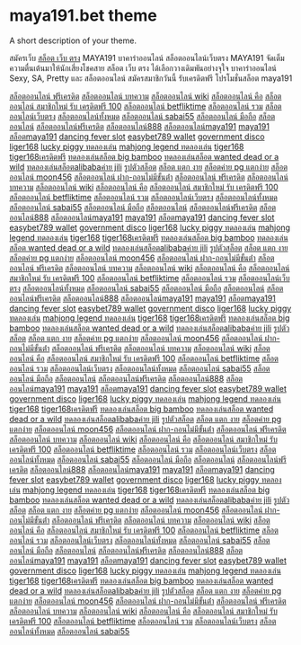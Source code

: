 # maya191.bet theme

A short description of your theme.

สมัครเว็บ [สล็อต เว็บ ตรง](https://maya191.bet/) MAYA191 บาคาร่าออนไลน์ สล็อตออนไลน์เว็บตรง MAYA191 จัดเต็มความตื่นเต้นมาให้นักเสี่ยงโชคสาย สล็อต เว็บ ตรง ได้เลือกวางเดิมพันอย่างจุใจ บาคาร่าออนไลน์ Sexy, SA, Pretty และ สล็อตออนไลน์
สมัครสมาชิกวันนี้ รับเครดิตฟรี โปรโมชั่นสล็อต maya191

<a href='https://www.google.bg/url?sa=t&url=https://maya191.bet/' >สล็อตออนไลน์ ฟรีเครดิต</a>
<a href='http://www.google.at/url?sa=t&url=https://maya191.bet/joker-%e0%b8%aa%e0%b8%a5%e0%b9%87%e0%b8%ad%e0%b8%95%e0%b8%9f%e0%b8%a3%e0%b8%b5%e0%b9%80%e0%b8%84%e0%b8%a3%e0%b8%94%e0%b8%b4%e0%b8%95-%e0%b8%aa%e0%b8%a1%e0%b8%b1%e0%b8%84%e0%b8%a3%e0%b8%9f%e0%b8%a3/' >สล็อตออนไลน์ บทความ</a>
<a href='http://maps.google.com.bd/url?sa=t&url=https://maya191.bet/%e0%b8%aa%e0%b8%a5%e0%b9%87%e0%b8%ad%e0%b8%95%e0%b8%ad%e0%b8%ad%e0%b8%99%e0%b9%84%e0%b8%a5%e0%b8%99%e0%b9%8c-2/' >สล็อตออนไลน์ wiki</a>
<a href='https://images.google.as/url?sa=t&url=https://maya191.bet/%e0%b8%97%e0%b8%b2%e0%b8%87%e0%b9%80%e0%b8%82%e0%b9%89%e0%b8%b2%e0%b8%97%e0%b8%94%e0%b8%a5%e0%b8%ad%e0%b8%87%e0%b9%80%e0%b8%a5%e0%b9%88%e0%b8%99-dg-%e0%b8%9a%e0%b8%b2%e0%b8%84%e0%b8%b2%e0%b8%a3/' >สล็อตออนไลน์ คือ</a>
<a href='http://images.google.al/url?sa=t&url=https://maya191.bet/%e0%b8%9a%e0%b8%b2%e0%b8%84%e0%b8%b2%e0%b8%a3%e0%b9%88%e0%b8%b2%e0%b8%ad%e0%b8%ad%e0%b8%99%e0%b9%84%e0%b8%a5%e0%b8%99%e0%b9%8c-%e0%b8%aa%e0%b8%a1%e0%b8%b1%e0%b8%84%e0%b8%a3%e0%b9%80%e0%b8%81%e0%b8%a1/' >สล็อตออนไลน์ สมาชิกใหม่ รับ เครดิตฟรี 100</a>
<a href='https://images.google.com.ag/url?sa=t&url=https://maya191.bet/%e0%b8%84%e0%b8%b2%e0%b8%aa%e0%b8%b4%e0%b9%82%e0%b8%99%e0%b8%ad%e0%b8%ad%e0%b8%99%e0%b9%84%e0%b8%a5%e0%b8%99%e0%b9%8c/' >สล็อตออนไลน์ betfliktime</a>
<a href='https://images.google.be/url?sa=t&url=https://maya191.bet/playx/' >สล็อตออนไลน์ รวม</a>
<a href='https://images.google.am/url?sa=t&url=https://maya191.bet/%e0%b8%82%e0%b9%88%e0%b8%b2%e0%b8%a7%e0%b8%88%e0%b8%b2%e0%b8%81maya191/' >สล็อตออนไลน์เว็บตรง</a>
<a href='https://www.google.ac/url?sa=t&url=https://maya191.bet/https://maya191.bet/%e0%b8%94%e0%b8%b9%e0%b8%9a%e0%b8%ad%e0%b8%a5%e0%b8%aa%e0%b8%94/' >สล็อตออนไลน์ทั้งหมด</a>
<a href='https://images.google.com.af/url?sa=t&url=https://maya191.bet/%e0%b8%97%e0%b8%b2%e0%b8%87%e0%b9%80%e0%b8%82%e0%b9%89%e0%b8%b2%e0%b8%97%e0%b8%94%e0%b8%a5%e0%b8%ad%e0%b8%87%e0%b9%80%e0%b8%a5%e0%b9%88%e0%b8%99-%e0%b8%9a%e0%b8%b2%e0%b8%84%e0%b8%b2%e0%b8%a3%e0%b9%88/' >สล็อตออนไลน์ sabai55</a>
<a href='http://images.google.com.au/url?sa=t&url=https://maya191.bet/%e0%b8%aa%e0%b8%a5%e0%b9%87%e0%b8%ad%e0%b8%95%e0%b8%ad%e0%b8%ad%e0%b8%99%e0%b9%84%e0%b8%a5%e0%b8%99%e0%b9%8c/' >สล็อตออนไลน์ มือถือ</a>
<a href='https://www.google.ac/url?sa=j&url=avfreex24.comhttps://maya191.bet/%e0%b9%80%e0%b8%81%e0%b8%a1%e0%b8%a2%e0%b8%b4%e0%b8%87%e0%b8%9b%e0%b8%a5%e0%b8%b2-%e0%b9%84%e0%b8%94%e0%b9%89%e0%b9%80%e0%b8%87%e0%b8%b4%e0%b8%99%e0%b8%88%e0%b8%a3%e0%b8%b4%e0%b8%87-maya191-%e0%b9%80/' >สล็อตออนไลน์</a>
<a href='http://www.google.ae/url?sa=t&url=https://maya191.bet/pg-slot-2/' >สล็อตออนไลน์ฟรีเครดิต</a>
<a href='https://images.google.co.ao/url?sa=t&url=https://maya191.bet/privacy-policy/' >สล็อตออนไลน์888</a>
<a href='http://www.google.com.br/url?sa=t&url=https://maya191.bet/%e0%b8%82%e0%b9%88%e0%b8%b2%e0%b8%a7%e0%b8%88%e0%b8%b2%e0%b8%81maya191/' >สล็อตออนไลน์maya191</a>
<a href='http://www.google.com.bn/url?sa=t&url=https://maya191.bet/%e0%b8%8a%e0%b8%b8%e0%b8%a1%e0%b8%8a%e0%b8%99%e0%b8%aa%e0%b8%a5%e0%b9%87%e0%b8%ad%e0%b8%95%e0%b8%ad%e0%b8%ad%e0%b8%99%e0%b9%84%e0%b8%a5%e0%b8%99%e0%b9%8c%e0%b9%80%e0%b8%84%e0%b8%a3%e0%b8%94%e0%b8%b4/' >maya191</a>
<a href='https://www.google.bi/url?sa=t&url=https://maya191.bet/%e0%b8%99%e0%b8%b1%e0%b8%94%e0%b9%80%e0%b8%9b%e0%b8%b4%e0%b8%94%e0%b8%a4%e0%b8%94%e0%b8%b9%e0%b8%81%e0%b8%b2%e0%b8%a5/' >สล็อตmaya191</a>
<a href='https://www.google.ba/url?sa=t&url=https://maya191.bet/%e0%b8%9a%e0%b8%b2%e0%b8%84%e0%b8%b2%e0%b8%a3%e0%b9%88%e0%b8%b2-777/' >dancing fever slot</a>
<a href='http://www.google.ad/url?sa=t&url=https://maya191.bet/%e0%b8%aa%e0%b8%a5%e0%b9%87%e0%b8%ad%e0%b8%95%e0%b8%ab%e0%b8%99%e0%b9%89%e0%b8%b2%e0%b8%ab%e0%b8%a1%e0%b8%b5/' >easybet789 wallet</a>
<a href='http://images.google.com.ai/url?sa=t&url=https://maya191.bet/%e0%b8%ab%e0%b8%b2%e0%b9%80%e0%b8%87%e0%b8%b4%e0%b8%99%e0%b8%ad%e0%b8%ad%e0%b8%99%e0%b9%84%e0%b8%a5%e0%b8%99%e0%b9%8c-2022-%e0%b9%84%e0%b8%a1%e0%b9%88%e0%b8%95%e0%b9%89%e0%b8%ad%e0%b8%87%e0%b8%a5/' >government disco</a>
<a href='https://images.google.com.ar/url?sa=t&url=https://maya191.bet/%e0%b9%80%e0%b8%81%e0%b8%a1%e0%b8%9f%e0%b8%a3%e0%b8%b5%e0%b9%84%e0%b8%a1%e0%b9%88%e0%b8%95%e0%b9%89%e0%b8%ad%e0%b8%87%e0%b9%82%e0%b8%ab%e0%b8%a5%e0%b8%94/' >liger168</a>
<a href='https://www.google.az/url?sa=t&url=https://maya191.bet/%e0%b9%80%e0%b8%81%e0%b8%a1%e0%b9%84%e0%b8%9e%e0%b9%84%e0%b8%81-maya191/' >lucky piggy ทดลองเล่น</a>
<a href='https://images.google.bf/url?sa=t&url=https://maya191.bet/%e0%b9%80%e0%b8%a5%e0%b9%88%e0%b8%99%e0%b8%aa%e0%b8%a5%e0%b9%87%e0%b8%ad%e0%b8%95-mad-cars/' >mahjong legend ทดลองเล่น</a>
<a href='http://maps.google.com.bh/url?sa=t&url=https://maya191.bet/%e0%b9%80%e0%b8%a7%e0%b9%87%e0%b8%9a%e0%b8%9e%e0%b8%99%e0%b8%b1%e0%b8%99%e0%b9%84%e0%b8%a1%e0%b9%88%e0%b9%82%e0%b8%81%e0%b8%87/' >tiger168</a>
<a href='https://www.google.bj/url?sa=t&url=https://maya191.bet/%e0%b9%80%e0%b8%a7%e0%b9%87%e0%b8%9a%e0%b8%9e%e0%b8%99%e0%b8%b1%e0%b8%99-maya191/' >tiger168เครดิตฟรี</a>
<a href='https://www.google.com.bo/url?sa=t&url=https://maya191.bet/neon-slot/' >ทดลองเล่นสล็อต big bamboo</a>
<a href='https://images.google.bs/url?sa=t&url=https://maya191.bet/' >ทดลองเล่นสล็อต wanted dead or a wild</a>
<a href='http://www.google.bt/url?sa=t&url=https://maya191.bet/joker-%e0%b8%aa%e0%b8%a5%e0%b9%87%e0%b8%ad%e0%b8%95%e0%b8%9f%e0%b8%a3%e0%b8%b5%e0%b9%80%e0%b8%84%e0%b8%a3%e0%b8%94%e0%b8%b4%e0%b8%95-%e0%b8%aa%e0%b8%a1%e0%b8%b1%e0%b8%84%e0%b8%a3%e0%b8%9f%e0%b8%a3/' >ทดลองเล่นสล็อตalibabaค่าย jili</a>
<a href='https://www.google.co.bw/url?sa=t&url=https://maya191.bet/%e0%b8%aa%e0%b8%a5%e0%b9%87%e0%b8%ad%e0%b8%95%e0%b8%ad%e0%b8%ad%e0%b8%99%e0%b9%84%e0%b8%a5%e0%b8%99%e0%b9%8c-2/' >รูปตัวสล็อต</a>
<a href='http://www.google.by/url?sa=t&url=https://maya191.bet/%e0%b8%97%e0%b8%b2%e0%b8%87%e0%b9%80%e0%b8%82%e0%b9%89%e0%b8%b2%e0%b8%97%e0%b8%94%e0%b8%a5%e0%b8%ad%e0%b8%87%e0%b9%80%e0%b8%a5%e0%b9%88%e0%b8%99-dg-%e0%b8%9a%e0%b8%b2%e0%b8%84%e0%b8%b2%e0%b8%a3/' >สล็อต แตก งาย</a>
<a href='https://www.google.com.bz/url?sa=t&url=https://maya191.bet/%e0%b8%9a%e0%b8%b2%e0%b8%84%e0%b8%b2%e0%b8%a3%e0%b9%88%e0%b8%b2%e0%b8%ad%e0%b8%ad%e0%b8%99%e0%b9%84%e0%b8%a5%e0%b8%99%e0%b9%8c-%e0%b8%aa%e0%b8%a1%e0%b8%b1%e0%b8%84%e0%b8%a3%e0%b9%80%e0%b8%81%e0%b8%a1/' >สล็อตค่าย pg แตกง่าย</a>
<a href='https://www.google.ca/url?sa=t&url=https://maya191.bet/%e0%b8%84%e0%b8%b2%e0%b8%aa%e0%b8%b4%e0%b9%82%e0%b8%99%e0%b8%ad%e0%b8%ad%e0%b8%99%e0%b9%84%e0%b8%a5%e0%b8%99%e0%b9%8c/' >สล็อตออนไลน์ moon456</a>
<a href='https://www.google.cat/url?sa=t&url=https://maya191.bet/playx/' >สล็อตออนไลน์ ฝาก-ถอนไม่มีขั้นต่ํา</a>
<a href='http://www.google.cd/url?sa=t&url=https://maya191.bet/%e0%b8%82%e0%b9%88%e0%b8%b2%e0%b8%a7%e0%b8%88%e0%b8%b2%e0%b8%81maya191/' >สล็อตออนไลน์ ฟรีเครดิต</a>
<a href='https://images.google.cf/url?sa=t&url=https://maya191.bet/%e0%b8%94%e0%b8%b9%e0%b8%9a%e0%b8%ad%e0%b8%a5%e0%b8%aa%e0%b8%94/' >สล็อตออนไลน์ บทความ</a>
<a href='https://images.google.cg/url?sa=t&url=https://maya191.bet/%e0%b8%97%e0%b8%b2%e0%b8%87%e0%b9%80%e0%b8%82%e0%b9%89%e0%b8%b2%e0%b8%97%e0%b8%94%e0%b8%a5%e0%b8%ad%e0%b8%87%e0%b9%80%e0%b8%a5%e0%b9%88%e0%b8%99-%e0%b8%9a%e0%b8%b2%e0%b8%84%e0%b8%b2%e0%b8%a3%e0%b9%88/' >สล็อตออนไลน์ wiki</a>
<a href='http://www.google.ch/url?sa=t&url=https://maya191.bet/%e0%b8%aa%e0%b8%a5%e0%b9%87%e0%b8%ad%e0%b8%95%e0%b8%ad%e0%b8%ad%e0%b8%99%e0%b9%84%e0%b8%a5%e0%b8%99%e0%b9%8c/' >สล็อตออนไลน์ คือ</a>
<a href='http://www.google.ci/url?sa=t&url=https://maya191.bet/%e0%b9%80%e0%b8%81%e0%b8%a1%e0%b8%a2%e0%b8%b4%e0%b8%87%e0%b8%9b%e0%b8%a5%e0%b8%b2-%e0%b9%84%e0%b8%94%e0%b9%89%e0%b9%80%e0%b8%87%e0%b8%b4%e0%b8%99%e0%b8%88%e0%b8%a3%e0%b8%b4%e0%b8%87-maya191-%e0%b9%80/' >สล็อตออนไลน์ สมาชิกใหม่ รับ เครดิตฟรี 100</a>
<a href='https://www.google.co.ck/url?sa=t&url=https://maya191.bet/pg-slot-2/' >สล็อตออนไลน์ betfliktime</a>
<a href='http://www.google.cl/url?sa=t&url=https://maya191.bet/privacy-policy/' >สล็อตออนไลน์ รวม</a>
<a href='https://www.google.cm/url?sa=t&url=https://maya191.bet/%e0%b8%82%e0%b9%88%e0%b8%b2%e0%b8%a7%e0%b8%88%e0%b8%b2%e0%b8%81maya191/' >สล็อตออนไลน์เว็บตรง</a>
<a href='https://www.google.com.co/url?sa=t&url=https://maya191.bet/%e0%b8%8a%e0%b8%b8%e0%b8%a1%e0%b8%8a%e0%b8%99%e0%b8%aa%e0%b8%a5%e0%b9%87%e0%b8%ad%e0%b8%95%e0%b8%ad%e0%b8%ad%e0%b8%99%e0%b9%84%e0%b8%a5%e0%b8%99%e0%b9%8c%e0%b9%80%e0%b8%84%e0%b8%a3%e0%b8%94%e0%b8%b4/' >สล็อตออนไลน์ทั้งหมด</a>
<a href='http://clients1.google.com/url?sa=t&url=https://maya191.bet/%e0%b8%99%e0%b8%b1%e0%b8%94%e0%b9%80%e0%b8%9b%e0%b8%b4%e0%b8%94%e0%b8%a4%e0%b8%94%e0%b8%b9%e0%b8%81%e0%b8%b2%e0%b8%a5/' >สล็อตออนไลน์ sabai55</a>
<a href='https://cse.google.com/url?sa=t&url=https://maya191.bet/%e0%b8%9a%e0%b8%b2%e0%b8%84%e0%b8%b2%e0%b8%a3%e0%b9%88%e0%b8%b2-777/' >สล็อตออนไลน์ มือถือ</a>
<a href='http://ditu.google.com/url?sa=t&url=https://maya191.bet/%e0%b8%aa%e0%b8%a5%e0%b9%87%e0%b8%ad%e0%b8%95%e0%b8%ab%e0%b8%99%e0%b9%89%e0%b8%b2%e0%b8%ab%e0%b8%a1%e0%b8%b5/' >สล็อตออนไลน์</a>
<a href='http://images.google.com/url?sa=t&url=https://maya191.bet/%e0%b8%ab%e0%b8%b2%e0%b9%80%e0%b8%87%e0%b8%b4%e0%b8%99%e0%b8%ad%e0%b8%ad%e0%b8%99%e0%b9%84%e0%b8%a5%e0%b8%99%e0%b9%8c-2022-%e0%b9%84%e0%b8%a1%e0%b9%88%e0%b8%95%e0%b9%89%e0%b8%ad%e0%b8%87%e0%b8%a5/' >สล็อตออนไลน์ฟรีเครดิต</a>
<a href='https://ipv4.google.com/url?sa=t&url=https://maya191.bet/%e0%b9%80%e0%b8%81%e0%b8%a1%e0%b8%9f%e0%b8%a3%e0%b8%b5%e0%b9%84%e0%b8%a1%e0%b9%88%e0%b8%95%e0%b9%89%e0%b8%ad%e0%b8%87%e0%b9%82%e0%b8%ab%e0%b8%a5%e0%b8%94/' >สล็อตออนไลน์888</a>
<a href='http://maps.google.com/url?sa=t&url=https://maya191.bet/%e0%b9%80%e0%b8%81%e0%b8%a1%e0%b9%84%e0%b8%9e%e0%b9%84%e0%b8%81-maya191/' >สล็อตออนไลน์maya191</a>
<a href='https://www.google.co.cr/url?sa=t&url=https://maya191.bet/%e0%b9%80%e0%b8%a5%e0%b9%88%e0%b8%99%e0%b8%aa%e0%b8%a5%e0%b9%87%e0%b8%ad%e0%b8%95-mad-cars/' >maya191</a>
<a href='https://www.google.com.cu/url?sa=t&url=https://maya191.bet/%e0%b9%80%e0%b8%a7%e0%b9%87%e0%b8%9a%e0%b8%9e%e0%b8%99%e0%b8%b1%e0%b8%99%e0%b9%84%e0%b8%a1%e0%b9%88%e0%b9%82%e0%b8%81%e0%b8%87/' >สล็อตmaya191</a>
<a href='https://www.google.cv/url?sa=t&url=https://maya191.bet/%e0%b9%80%e0%b8%a7%e0%b9%87%e0%b8%9a%e0%b8%9e%e0%b8%99%e0%b8%b1%e0%b8%99-maya191/' >dancing fever slot</a>
<a href='http://www.google.com.cy/url?sa=t&url=https://maya191.bet/neon-slot/' >easybet789 wallet</a>
<a href='https://www.google.cz/url?sa=t&url=https://maya191.bet/' >government disco</a>
<a href='https://www.google.de/url?sa=t&url=https://maya191.bet/joker-%e0%b8%aa%e0%b8%a5%e0%b9%87%e0%b8%ad%e0%b8%95%e0%b8%9f%e0%b8%a3%e0%b8%b5%e0%b9%80%e0%b8%84%e0%b8%a3%e0%b8%94%e0%b8%b4%e0%b8%95-%e0%b8%aa%e0%b8%a1%e0%b8%b1%e0%b8%84%e0%b8%a3%e0%b8%9f%e0%b8%a3/' >liger168</a>
<a href='https://www.google.dj/url?sa=t&url=https://maya191.bet/%e0%b8%aa%e0%b8%a5%e0%b9%87%e0%b8%ad%e0%b8%95%e0%b8%ad%e0%b8%ad%e0%b8%99%e0%b9%84%e0%b8%a5%e0%b8%99%e0%b9%8c-2/' >lucky piggy ทดลองเล่น</a>
<a href='https://www.google.dk/url?sa=t&url=https://maya191.bet/%e0%b8%97%e0%b8%b2%e0%b8%87%e0%b9%80%e0%b8%82%e0%b9%89%e0%b8%b2%e0%b8%97%e0%b8%94%e0%b8%a5%e0%b8%ad%e0%b8%87%e0%b9%80%e0%b8%a5%e0%b9%88%e0%b8%99-dg-%e0%b8%9a%e0%b8%b2%e0%b8%84%e0%b8%b2%e0%b8%a3/' >mahjong legend ทดลองเล่น</a>
<a href='https://www.google.dm/url?sa=t&url=https://maya191.bet/%e0%b8%9a%e0%b8%b2%e0%b8%84%e0%b8%b2%e0%b8%a3%e0%b9%88%e0%b8%b2%e0%b8%ad%e0%b8%ad%e0%b8%99%e0%b9%84%e0%b8%a5%e0%b8%99%e0%b9%8c-%e0%b8%aa%e0%b8%a1%e0%b8%b1%e0%b8%84%e0%b8%a3%e0%b9%80%e0%b8%81%e0%b8%a1/' >tiger168</a>
<a href='https://images.google.com.do/url?sa=t&url=https://maya191.bet/%e0%b8%84%e0%b8%b2%e0%b8%aa%e0%b8%b4%e0%b9%82%e0%b8%99%e0%b8%ad%e0%b8%ad%e0%b8%99%e0%b9%84%e0%b8%a5%e0%b8%99%e0%b9%8c/' >tiger168เครดิตฟรี</a>
<a href='https://www.google.dz/url?sa=t&url=https://maya191.bet/playx/' >ทดลองเล่นสล็อต big bamboo</a>
<a href='https://www.google.com.ec/url?sa=t&url=https://maya191.bet/%e0%b8%82%e0%b9%88%e0%b8%b2%e0%b8%a7%e0%b8%88%e0%b8%b2%e0%b8%81maya191/' >ทดลองเล่นสล็อต wanted dead or a wild</a>
<a href='https://www.google.ee/url?sa=t&url=https://maya191.bet/%e0%b8%94%e0%b8%b9%e0%b8%9a%e0%b8%ad%e0%b8%a5%e0%b8%aa%e0%b8%94/' >ทดลองเล่นสล็อตalibabaค่าย jili</a>
<a href='https://www.google.com.eg/url?sa=t&url=https://maya191.bet/%e0%b8%97%e0%b8%b2%e0%b8%87%e0%b9%80%e0%b8%82%e0%b9%89%e0%b8%b2%e0%b8%97%e0%b8%94%e0%b8%a5%e0%b8%ad%e0%b8%87%e0%b9%80%e0%b8%a5%e0%b9%88%e0%b8%99-%e0%b8%9a%e0%b8%b2%e0%b8%84%e0%b8%b2%e0%b8%a3%e0%b9%88/' >รูปตัวสล็อต</a>
<a href='http://www.google.es/url?sa=t&url=https://maya191.bet/%e0%b8%aa%e0%b8%a5%e0%b9%87%e0%b8%ad%e0%b8%95%e0%b8%ad%e0%b8%ad%e0%b8%99%e0%b9%84%e0%b8%a5%e0%b8%99%e0%b9%8c/' >สล็อต แตก งาย</a>
<a href='http://images.google.com.et/url?sa=t&url=https://maya191.bet/%e0%b9%80%e0%b8%81%e0%b8%a1%e0%b8%a2%e0%b8%b4%e0%b8%87%e0%b8%9b%e0%b8%a5%e0%b8%b2-%e0%b9%84%e0%b8%94%e0%b9%89%e0%b9%80%e0%b8%87%e0%b8%b4%e0%b8%99%e0%b8%88%e0%b8%a3%e0%b8%b4%e0%b8%87-maya191-%e0%b9%80/' >สล็อตค่าย pg แตกง่าย</a>
<a href='https://www.google.fi/url?sa=t&url=https://maya191.bet/pg-slot-2/' >สล็อตออนไลน์ moon456</a>
<a href='http://maps.google.com.fj/url?sa=t&url=https://maya191.bet/privacy-policy/' >สล็อตออนไลน์ ฝาก-ถอนไม่มีขั้นต่ํา</a>
<a href='https://www.google.fm/url?sa=t&url=https://maya191.bet/%e0%b8%82%e0%b9%88%e0%b8%b2%e0%b8%a7%e0%b8%88%e0%b8%b2%e0%b8%81maya191/' >สล็อตออนไลน์ ฟรีเครดิต</a>
<a href='http://www.google.fr/url?sa=t&url=https://maya191.bet/%e0%b8%8a%e0%b8%b8%e0%b8%a1%e0%b8%8a%e0%b8%99%e0%b8%aa%e0%b8%a5%e0%b9%87%e0%b8%ad%e0%b8%95%e0%b8%ad%e0%b8%ad%e0%b8%99%e0%b9%84%e0%b8%a5%e0%b8%99%e0%b9%8c%e0%b9%80%e0%b8%84%e0%b8%a3%e0%b8%94%e0%b8%b4/' >สล็อตออนไลน์ บทความ</a>
<a href='https://www.google.ga/url?sa=t&url=https://maya191.bet/%e0%b8%99%e0%b8%b1%e0%b8%94%e0%b9%80%e0%b8%9b%e0%b8%b4%e0%b8%94%e0%b8%a4%e0%b8%94%e0%b8%b9%e0%b8%81%e0%b8%b2%e0%b8%a5/' >สล็อตออนไลน์ wiki</a>
<a href='https://www.google.ge/url?sa=t&url=https://maya191.bet/%e0%b8%9a%e0%b8%b2%e0%b8%84%e0%b8%b2%e0%b8%a3%e0%b9%88%e0%b8%b2-777/' >สล็อตออนไลน์ คือ</a>
<a href='https://www.google.gg/url?sa=t&url=https://maya191.bet/%e0%b8%aa%e0%b8%a5%e0%b9%87%e0%b8%ad%e0%b8%95%e0%b8%ab%e0%b8%99%e0%b9%89%e0%b8%b2%e0%b8%ab%e0%b8%a1%e0%b8%b5/' >สล็อตออนไลน์ สมาชิกใหม่ รับ เครดิตฟรี 100</a>
<a href='https://www.google.com.gh/url?sa=t&url=https://maya191.bet/%e0%b8%ab%e0%b8%b2%e0%b9%80%e0%b8%87%e0%b8%b4%e0%b8%99%e0%b8%ad%e0%b8%ad%e0%b8%99%e0%b9%84%e0%b8%a5%e0%b8%99%e0%b9%8c-2022-%e0%b9%84%e0%b8%a1%e0%b9%88%e0%b8%95%e0%b9%89%e0%b8%ad%e0%b8%87%e0%b8%a5/' >สล็อตออนไลน์ betfliktime</a>
<a href='https://www.google.com.gi/url?sa=t&url=https://maya191.bet/%e0%b9%80%e0%b8%81%e0%b8%a1%e0%b8%9f%e0%b8%a3%e0%b8%b5%e0%b9%84%e0%b8%a1%e0%b9%88%e0%b8%95%e0%b9%89%e0%b8%ad%e0%b8%87%e0%b9%82%e0%b8%ab%e0%b8%a5%e0%b8%94/' >สล็อตออนไลน์ รวม</a>
<a href='https://www.google.gl/url?sa=t&url=https://maya191.bet/%e0%b9%80%e0%b8%81%e0%b8%a1%e0%b9%84%e0%b8%9e%e0%b9%84%e0%b8%81-maya191/' >สล็อตออนไลน์เว็บตรง</a>
<a href='https://www.google.gm/url?sa=t&url=https://maya191.bet/%e0%b9%80%e0%b8%a5%e0%b9%88%e0%b8%99%e0%b8%aa%e0%b8%a5%e0%b9%87%e0%b8%ad%e0%b8%95-mad-cars/' >สล็อตออนไลน์ทั้งหมด</a>
<a href='https://www.google.gp/url?sa=t&url=https://maya191.bet/%e0%b9%80%e0%b8%a7%e0%b9%87%e0%b8%9a%e0%b8%9e%e0%b8%99%e0%b8%b1%e0%b8%99%e0%b9%84%e0%b8%a1%e0%b9%88%e0%b9%82%e0%b8%81%e0%b8%87/' >สล็อตออนไลน์ sabai55</a>
<a href='http://images.google.gr/url?sa=t&url=https://maya191.bet/%e0%b9%80%e0%b8%a7%e0%b9%87%e0%b8%9a%e0%b8%9e%e0%b8%99%e0%b8%b1%e0%b8%99-maya191/' >สล็อตออนไลน์ มือถือ</a>
<a href='https://images.google.com.gt/url?sa=t&url=https://maya191.bet/neon-slot/' >สล็อตออนไลน์</a>
<a href='https://www.google.gy/url?sa=t&url=https://maya191.bet/' >สล็อตออนไลน์ฟรีเครดิต</a>
<a href='https://maps.google.com.hk/url?sa=t&url=https://maya191.bet/joker-%e0%b8%aa%e0%b8%a5%e0%b9%87%e0%b8%ad%e0%b8%95%e0%b8%9f%e0%b8%a3%e0%b8%b5%e0%b9%80%e0%b8%84%e0%b8%a3%e0%b8%94%e0%b8%b4%e0%b8%95-%e0%b8%aa%e0%b8%a1%e0%b8%b1%e0%b8%84%e0%b8%a3%e0%b8%9f%e0%b8%a3/' >สล็อตออนไลน์888</a>
<a href='https://www.google.hn/url?sa=t&url=https://maya191.bet/%e0%b8%aa%e0%b8%a5%e0%b9%87%e0%b8%ad%e0%b8%95%e0%b8%ad%e0%b8%ad%e0%b8%99%e0%b9%84%e0%b8%a5%e0%b8%99%e0%b9%8c-2/' >สล็อตออนไลน์maya191</a>
<a href='http://www.google.hr/url?sa=t&url=https://maya191.bet/%e0%b8%97%e0%b8%b2%e0%b8%87%e0%b9%80%e0%b8%82%e0%b9%89%e0%b8%b2%e0%b8%97%e0%b8%94%e0%b8%a5%e0%b8%ad%e0%b8%87%e0%b9%80%e0%b8%a5%e0%b9%88%e0%b8%99-dg-%e0%b8%9a%e0%b8%b2%e0%b8%84%e0%b8%b2%e0%b8%a3/' >maya191</a>
<a href='https://maps.google.ht/url?sa=t&url=https://maya191.bet/%e0%b8%9a%e0%b8%b2%e0%b8%84%e0%b8%b2%e0%b8%a3%e0%b9%88%e0%b8%b2%e0%b8%ad%e0%b8%ad%e0%b8%99%e0%b9%84%e0%b8%a5%e0%b8%99%e0%b9%8c-%e0%b8%aa%e0%b8%a1%e0%b8%b1%e0%b8%84%e0%b8%a3%e0%b9%80%e0%b8%81%e0%b8%a1/' >สล็อตmaya191</a>
<a href='https://maps.google.hu/url?sa=t&url=https://maya191.bet/%e0%b8%84%e0%b8%b2%e0%b8%aa%e0%b8%b4%e0%b9%82%e0%b8%99%e0%b8%ad%e0%b8%ad%e0%b8%99%e0%b9%84%e0%b8%a5%e0%b8%99%e0%b9%8c/' >dancing fever slot</a>
<a href='https://www.google.co.id/url?sa=t&url=https://maya191.bet/playx/' >easybet789 wallet</a>
<a href='https://images.google.ie/url?sa=t&url=https://maya191.bet/%e0%b8%82%e0%b9%88%e0%b8%b2%e0%b8%a7%e0%b8%88%e0%b8%b2%e0%b8%81maya191/' >government disco</a>
<a href='https://www.google.co.il/url?sa=t&url=https://maya191.bet/%e0%b8%94%e0%b8%b9%e0%b8%9a%e0%b8%ad%e0%b8%a5%e0%b8%aa%e0%b8%94/' >liger168</a>
<a href='https://maps.google.im/url?sa=t&url=https://maya191.bet/%e0%b8%97%e0%b8%b2%e0%b8%87%e0%b9%80%e0%b8%82%e0%b9%89%e0%b8%b2%e0%b8%97%e0%b8%94%e0%b8%a5%e0%b8%ad%e0%b8%87%e0%b9%80%e0%b8%a5%e0%b9%88%e0%b8%99-%e0%b8%9a%e0%b8%b2%e0%b8%84%e0%b8%b2%e0%b8%a3%e0%b9%88/' >lucky piggy ทดลองเล่น</a>
<a href='http://www.google.iq/url?sa=t&url=https://maya191.bet/%e0%b8%aa%e0%b8%a5%e0%b9%87%e0%b8%ad%e0%b8%95%e0%b8%ad%e0%b8%ad%e0%b8%99%e0%b9%84%e0%b8%a5%e0%b8%99%e0%b9%8c/' >mahjong legend ทดลองเล่น</a>
<a href='http://maps.google.is/url?sa=t&url=https://maya191.bet/%e0%b9%80%e0%b8%81%e0%b8%a1%e0%b8%a2%e0%b8%b4%e0%b8%87%e0%b8%9b%e0%b8%a5%e0%b8%b2-%e0%b9%84%e0%b8%94%e0%b9%89%e0%b9%80%e0%b8%87%e0%b8%b4%e0%b8%99%e0%b8%88%e0%b8%a3%e0%b8%b4%e0%b8%87-maya191-%e0%b9%80/' >tiger168</a>
<a href='https://www.google.it/url?sa=t&url=https://maya191.bet/pg-slot-2/' >tiger168เครดิตฟรี</a>
<a href='https://maps.google.je/url?sa=t&url=https://maya191.bet/privacy-policy/' >ทดลองเล่นสล็อต big bamboo</a>
<a href='http://www.google.com.jm/url?sa=t&url=https://maya191.bet/%e0%b8%82%e0%b9%88%e0%b8%b2%e0%b8%a7%e0%b8%88%e0%b8%b2%e0%b8%81maya191/' >ทดลองเล่นสล็อต wanted dead or a wild</a>
<a href='https://images.google.jo/url?sa=t&url=https://maya191.bet/%e0%b8%8a%e0%b8%b8%e0%b8%a1%e0%b8%8a%e0%b8%99%e0%b8%aa%e0%b8%a5%e0%b9%87%e0%b8%ad%e0%b8%95%e0%b8%ad%e0%b8%ad%e0%b8%99%e0%b9%84%e0%b8%a5%e0%b8%99%e0%b9%8c%e0%b9%80%e0%b8%84%e0%b8%a3%e0%b8%94%e0%b8%b4/' >ทดลองเล่นสล็อตalibabaค่าย jili</a>
<a href='https://www.google.co.ke/url?sa=t&url=https://maya191.bet/%e0%b8%99%e0%b8%b1%e0%b8%94%e0%b9%80%e0%b8%9b%e0%b8%b4%e0%b8%94%e0%b8%a4%e0%b8%94%e0%b8%b9%e0%b8%81%e0%b8%b2%e0%b8%a5/' >รูปตัวสล็อต</a>
<a href='http://maps.google.kg/url?sa=t&url=https://maya191.bet/%e0%b8%9a%e0%b8%b2%e0%b8%84%e0%b8%b2%e0%b8%a3%e0%b9%88%e0%b8%b2-777/' >สล็อต แตก งาย</a>
<a href='https://www.google.com.kh/url?sa=t&url=https://maya191.bet/%e0%b8%aa%e0%b8%a5%e0%b9%87%e0%b8%ad%e0%b8%95%e0%b8%ab%e0%b8%99%e0%b9%89%e0%b8%b2%e0%b8%ab%e0%b8%a1%e0%b8%b5/' >สล็อตค่าย pg แตกง่าย</a>
<a href='https://www.google.ki/url?sa=t&url=https://maya191.bet/%e0%b8%ab%e0%b8%b2%e0%b9%80%e0%b8%87%e0%b8%b4%e0%b8%99%e0%b8%ad%e0%b8%ad%e0%b8%99%e0%b9%84%e0%b8%a5%e0%b8%99%e0%b9%8c-2022-%e0%b9%84%e0%b8%a1%e0%b9%88%e0%b8%95%e0%b9%89%e0%b8%ad%e0%b8%87%e0%b8%a5/' >สล็อตออนไลน์ moon456</a>
<a href='http://www.google.co.kr/url?sa=t&url=https://maya191.bet/%e0%b9%80%e0%b8%81%e0%b8%a1%e0%b8%9f%e0%b8%a3%e0%b8%b5%e0%b9%84%e0%b8%a1%e0%b9%88%e0%b8%95%e0%b9%89%e0%b8%ad%e0%b8%87%e0%b9%82%e0%b8%ab%e0%b8%a5%e0%b8%94/' >สล็อตออนไลน์ ฝาก-ถอนไม่มีขั้นต่ํา</a>
<a href='https://images.google.com.kw/url?sa=t&url=https://maya191.bet/%e0%b9%80%e0%b8%81%e0%b8%a1%e0%b9%84%e0%b8%9e%e0%b9%84%e0%b8%81-maya191/' >สล็อตออนไลน์ ฟรีเครดิต</a>
<a href='https://www.google.kz/url?sa=t&url=https://maya191.bet/%e0%b9%80%e0%b8%a5%e0%b9%88%e0%b8%99%e0%b8%aa%e0%b8%a5%e0%b9%87%e0%b8%ad%e0%b8%95-mad-cars/' >สล็อตออนไลน์ บทความ</a>
<a href='https://www.google.la/url?sa=t&url=https://maya191.bet/%e0%b9%80%e0%b8%a7%e0%b9%87%e0%b8%9a%e0%b8%9e%e0%b8%99%e0%b8%b1%e0%b8%99%e0%b9%84%e0%b8%a1%e0%b9%88%e0%b9%82%e0%b8%81%e0%b8%87/' >สล็อตออนไลน์ wiki</a>
<a href='http://maps.google.com.lb/url?sa=t&url=https://maya191.bet/%e0%b9%80%e0%b8%a7%e0%b9%87%e0%b8%9a%e0%b8%9e%e0%b8%99%e0%b8%b1%e0%b8%99-maya191/' >สล็อตออนไลน์ คือ</a>
<a href='https://www.google.li/url?sa=t&url=https://maya191.bet/neon-slot/' >สล็อตออนไลน์ สมาชิกใหม่ รับ เครดิตฟรี 100</a>
<a href='https://www.google.lk/url?sa=t&url=https://maya191.bet/' >สล็อตออนไลน์ betfliktime</a>
<a href='https://maps.google.co.ls/url?sa=t&url=https://maya191.bet/joker-%e0%b8%aa%e0%b8%a5%e0%b9%87%e0%b8%ad%e0%b8%95%e0%b8%9f%e0%b8%a3%e0%b8%b5%e0%b9%80%e0%b8%84%e0%b8%a3%e0%b8%94%e0%b8%b4%e0%b8%95-%e0%b8%aa%e0%b8%a1%e0%b8%b1%e0%b8%84%e0%b8%a3%e0%b8%9f%e0%b8%a3/' >สล็อตออนไลน์ รวม</a>
<a href='https://www.google.lt/url?sa=t&url=https://maya191.bet/%e0%b8%aa%e0%b8%a5%e0%b9%87%e0%b8%ad%e0%b8%95%e0%b8%ad%e0%b8%ad%e0%b8%99%e0%b9%84%e0%b8%a5%e0%b8%99%e0%b9%8c-2/' >สล็อตออนไลน์เว็บตรง</a>
<a href='https://www.google.lu/url?sa=t&url=https://maya191.bet/%e0%b8%97%e0%b8%b2%e0%b8%87%e0%b9%80%e0%b8%82%e0%b9%89%e0%b8%b2%e0%b8%97%e0%b8%94%e0%b8%a5%e0%b8%ad%e0%b8%87%e0%b9%80%e0%b8%a5%e0%b9%88%e0%b8%99-dg-%e0%b8%9a%e0%b8%b2%e0%b8%84%e0%b8%b2%e0%b8%a3/' >สล็อตออนไลน์ทั้งหมด</a>
<a href='https://www.google.lv/url?sa=t&url=https://maya191.bet/%e0%b8%9a%e0%b8%b2%e0%b8%84%e0%b8%b2%e0%b8%a3%e0%b9%88%e0%b8%b2%e0%b8%ad%e0%b8%ad%e0%b8%99%e0%b9%84%e0%b8%a5%e0%b8%99%e0%b9%8c-%e0%b8%aa%e0%b8%a1%e0%b8%b1%e0%b8%84%e0%b8%a3%e0%b9%80%e0%b8%81%e0%b8%a1/' >สล็อตออนไลน์ sabai55</a>
<a href='http://www.google.com.ly/url?sa=t&url=https://maya191.bet/%e0%b8%84%e0%b8%b2%e0%b8%aa%e0%b8%b4%e0%b9%82%e0%b8%99%e0%b8%ad%e0%b8%ad%e0%b8%99%e0%b9%84%e0%b8%a5%e0%b8%99%e0%b9%8c/' >สล็อตออนไลน์ มือถือ</a>
<a href='https://www.google.co.ma/url?sa=t&url=https://maya191.bet/playx/' >สล็อตออนไลน์</a>
<a href='http://www.google.md/url?sa=t&url=https://maya191.bet/%e0%b8%82%e0%b9%88%e0%b8%b2%e0%b8%a7%e0%b8%88%e0%b8%b2%e0%b8%81maya191/' >สล็อตออนไลน์ฟรีเครดิต</a>
<a href='https://www.google.me/url?sa=t&url=https://maya191.bet/%e0%b8%94%e0%b8%b9%e0%b8%9a%e0%b8%ad%e0%b8%a5%e0%b8%aa%e0%b8%94/' >สล็อตออนไลน์888</a>
<a href='https://www.google.mg/url?sa=t&url=https://maya191.bet/%e0%b8%97%e0%b8%b2%e0%b8%87%e0%b9%80%e0%b8%82%e0%b9%89%e0%b8%b2%e0%b8%97%e0%b8%94%e0%b8%a5%e0%b8%ad%e0%b8%87%e0%b9%80%e0%b8%a5%e0%b9%88%e0%b8%99-%e0%b8%9a%e0%b8%b2%e0%b8%84%e0%b8%b2%e0%b8%a3%e0%b9%88/' >สล็อตออนไลน์maya191</a>
<a href='http://www.google.mk/url?sa=t&url=https://maya191.bet/%e0%b8%aa%e0%b8%a5%e0%b9%87%e0%b8%ad%e0%b8%95%e0%b8%ad%e0%b8%ad%e0%b8%99%e0%b9%84%e0%b8%a5%e0%b8%99%e0%b9%8c/' >maya191</a>
<a href='https://www.google.ml/url?sa=t&url=https://maya191.bet/%e0%b9%80%e0%b8%81%e0%b8%a1%e0%b8%a2%e0%b8%b4%e0%b8%87%e0%b8%9b%e0%b8%a5%e0%b8%b2-%e0%b9%84%e0%b8%94%e0%b9%89%e0%b9%80%e0%b8%87%e0%b8%b4%e0%b8%99%e0%b8%88%e0%b8%a3%e0%b8%b4%e0%b8%87-maya191-%e0%b9%80/' >สล็อตmaya191</a>
<a href='http://images.google.com.mm/url?sa=t&url=https://maya191.bet/pg-slot-2/' >dancing fever slot</a>
<a href='https://www.google.mn/url?sa=t&url=https://maya191.bet/privacy-policy/' >easybet789 wallet</a>
<a href='https://www.google.ms/url?sa=t&url=https://maya191.bet/%e0%b8%82%e0%b9%88%e0%b8%b2%e0%b8%a7%e0%b8%88%e0%b8%b2%e0%b8%81maya191/' >government disco</a>
<a href='https://www.google.com.mt/url?sa=t&url=https://maya191.bet/%e0%b8%8a%e0%b8%b8%e0%b8%a1%e0%b8%8a%e0%b8%99%e0%b8%aa%e0%b8%a5%e0%b9%87%e0%b8%ad%e0%b8%95%e0%b8%ad%e0%b8%ad%e0%b8%99%e0%b9%84%e0%b8%a5%e0%b8%99%e0%b9%8c%e0%b9%80%e0%b8%84%e0%b8%a3%e0%b8%94%e0%b8%b4/' >liger168</a>
<a href='http://www.google.mu/url?sa=t&url=https://maya191.bet/%e0%b8%99%e0%b8%b1%e0%b8%94%e0%b9%80%e0%b8%9b%e0%b8%b4%e0%b8%94%e0%b8%a4%e0%b8%94%e0%b8%b9%e0%b8%81%e0%b8%b2%e0%b8%a5/' >lucky piggy ทดลองเล่น</a>
<a href='https://www.google.mv/url?sa=t&url=https://maya191.bet/%e0%b8%9a%e0%b8%b2%e0%b8%84%e0%b8%b2%e0%b8%a3%e0%b9%88%e0%b8%b2-777/' >mahjong legend ทดลองเล่น</a>
<a href='https://images.google.mw/url?sa=t&url=https://maya191.bet/%e0%b8%aa%e0%b8%a5%e0%b9%87%e0%b8%ad%e0%b8%95%e0%b8%ab%e0%b8%99%e0%b9%89%e0%b8%b2%e0%b8%ab%e0%b8%a1%e0%b8%b5/' >tiger168</a>
<a href='http://www.google.com.mx/url?sa=t&url=https://maya191.bet/%e0%b8%ab%e0%b8%b2%e0%b9%80%e0%b8%87%e0%b8%b4%e0%b8%99%e0%b8%ad%e0%b8%ad%e0%b8%99%e0%b9%84%e0%b8%a5%e0%b8%99%e0%b9%8c-2022-%e0%b9%84%e0%b8%a1%e0%b9%88%e0%b8%95%e0%b9%89%e0%b8%ad%e0%b8%87%e0%b8%a5/' >tiger168เครดิตฟรี</a>
<a href='https://www.google.com.my/url?sa=t&url=https://maya191.bet/%e0%b9%80%e0%b8%81%e0%b8%a1%e0%b8%9f%e0%b8%a3%e0%b8%b5%e0%b9%84%e0%b8%a1%e0%b9%88%e0%b8%95%e0%b9%89%e0%b8%ad%e0%b8%87%e0%b9%82%e0%b8%ab%e0%b8%a5%e0%b8%94/' >ทดลองเล่นสล็อต big bamboo</a>
<a href='http://www.google.co.mz/url?sa=t&url=https://maya191.bet/%e0%b9%80%e0%b8%81%e0%b8%a1%e0%b9%84%e0%b8%9e%e0%b9%84%e0%b8%81-maya191/' >ทดลองเล่นสล็อต wanted dead or a wild</a>
<a href='https://maps.google.com.na/url?sa=t&url=https://maya191.bet/%e0%b9%80%e0%b8%a5%e0%b9%88%e0%b8%99%e0%b8%aa%e0%b8%a5%e0%b9%87%e0%b8%ad%e0%b8%95-mad-cars/' >ทดลองเล่นสล็อตalibabaค่าย jili</a>
<a href='https://www.google.ne/url?sa=t&url=https://maya191.bet/%e0%b9%80%e0%b8%a7%e0%b9%87%e0%b8%9a%e0%b8%9e%e0%b8%99%e0%b8%b1%e0%b8%99%e0%b9%84%e0%b8%a1%e0%b9%88%e0%b9%82%e0%b8%81%e0%b8%87/' >รูปตัวสล็อต</a>
<a href='https://images.google.com.nf/url?sa=t&url=https://maya191.bet/%e0%b9%80%e0%b8%a7%e0%b9%87%e0%b8%9a%e0%b8%9e%e0%b8%99%e0%b8%b1%e0%b8%99-maya191/' >สล็อต แตก งาย</a>
<a href='http://maps.google.com.ng/url?sa=t&url=https://maya191.bet/neon-slot/' >สล็อตค่าย pg แตกง่าย</a>
<a href='http://maps.google.com.ni/url?sa=t&url=https://maya191.bet/' >สล็อตออนไลน์ moon456</a>
<a href='http://images.google.nl/url?sa=t&url=https://maya191.bet/joker-%e0%b8%aa%e0%b8%a5%e0%b9%87%e0%b8%ad%e0%b8%95%e0%b8%9f%e0%b8%a3%e0%b8%b5%e0%b9%80%e0%b8%84%e0%b8%a3%e0%b8%94%e0%b8%b4%e0%b8%95-%e0%b8%aa%e0%b8%a1%e0%b8%b1%e0%b8%84%e0%b8%a3%e0%b8%9f%e0%b8%a3/' >สล็อตออนไลน์ ฝาก-ถอนไม่มีขั้นต่ํา</a>
<a href='http://www.google.no/url?sa=t&url=https://maya191.bet/%e0%b8%aa%e0%b8%a5%e0%b9%87%e0%b8%ad%e0%b8%95%e0%b8%ad%e0%b8%ad%e0%b8%99%e0%b9%84%e0%b8%a5%e0%b8%99%e0%b9%8c-2/' >สล็อตออนไลน์ ฟรีเครดิต</a>
<a href='https://images.google.com.np/url?sa=t&url=https://maya191.bet/%e0%b8%97%e0%b8%b2%e0%b8%87%e0%b9%80%e0%b8%82%e0%b9%89%e0%b8%b2%e0%b8%97%e0%b8%94%e0%b8%a5%e0%b8%ad%e0%b8%87%e0%b9%80%e0%b8%a5%e0%b9%88%e0%b8%99-dg-%e0%b8%9a%e0%b8%b2%e0%b8%84%e0%b8%b2%e0%b8%a3/' >สล็อตออนไลน์ บทความ</a>
<a href='https://www.google.nr/url?sa=t&url=https://maya191.bet/%e0%b8%9a%e0%b8%b2%e0%b8%84%e0%b8%b2%e0%b8%a3%e0%b9%88%e0%b8%b2%e0%b8%ad%e0%b8%ad%e0%b8%99%e0%b9%84%e0%b8%a5%e0%b8%99%e0%b9%8c-%e0%b8%aa%e0%b8%a1%e0%b8%b1%e0%b8%84%e0%b8%a3%e0%b9%80%e0%b8%81%e0%b8%a1/' >สล็อตออนไลน์ wiki</a>
<a href='https://images.google.nu/url?sa=t&url=https://maya191.bet/%e0%b8%84%e0%b8%b2%e0%b8%aa%e0%b8%b4%e0%b9%82%e0%b8%99%e0%b8%ad%e0%b8%ad%e0%b8%99%e0%b9%84%e0%b8%a5%e0%b8%99%e0%b9%8c/' >สล็อตออนไลน์ คือ</a>
<a href='https://maps.google.co.nz/url?sa=t&url=https://maya191.bet/playx/' >สล็อตออนไลน์ สมาชิกใหม่ รับ เครดิตฟรี 100</a>
<a href='https://maps.google.com.om/url?sa=t&url=https://maya191.bet/%e0%b8%82%e0%b9%88%e0%b8%b2%e0%b8%a7%e0%b8%88%e0%b8%b2%e0%b8%81maya191/' >สล็อตออนไลน์ betfliktime</a>
<a href='http://images.google.com.pa/url?sa=t&url=https://maya191.bet/%e0%b8%94%e0%b8%b9%e0%b8%9a%e0%b8%ad%e0%b8%a5%e0%b8%aa%e0%b8%94/' >สล็อตออนไลน์ รวม</a>
<a href='https://images.google.com.pe/url?sa=t&url=https://maya191.bet/%e0%b8%97%e0%b8%b2%e0%b8%87%e0%b9%80%e0%b8%82%e0%b9%89%e0%b8%b2%e0%b8%97%e0%b8%94%e0%b8%a5%e0%b8%ad%e0%b8%87%e0%b9%80%e0%b8%a5%e0%b9%88%e0%b8%99-%e0%b8%9a%e0%b8%b2%e0%b8%84%e0%b8%b2%e0%b8%a3%e0%b9%88/' >สล็อตออนไลน์เว็บตรง</a>
<a href='http://images.google.com.pg/url?sa=t&url=https://maya191.bet/%e0%b8%aa%e0%b8%a5%e0%b9%87%e0%b8%ad%e0%b8%95%e0%b8%ad%e0%b8%ad%e0%b8%99%e0%b9%84%e0%b8%a5%e0%b8%99%e0%b9%8c/' >สล็อตออนไลน์ทั้งหมด</a>
<a href='http://images.google.com.ph/url?sa=t&url=https://maya191.bet/%e0%b9%80%e0%b8%81%e0%b8%a1%e0%b8%a2%e0%b8%b4%e0%b8%87%e0%b8%9b%e0%b8%a5%e0%b8%b2-%e0%b9%84%e0%b8%94%e0%b9%89%e0%b9%80%e0%b8%87%e0%b8%b4%e0%b8%99%e0%b8%88%e0%b8%a3%e0%b8%b4%e0%b8%87-maya191-%e0%b9%80/' >สล็อตออนไลน์ sabai55</a>
<a href='https://www.google.com.pk/url?sa=t&url=https://maya191.bet/pg-slot-2/' >สล็อตออนไลน์ มือถือ</a>
<a href='https://www.google.pl/url?sa=t&url=https://maya191.bet/privacy-policy/' >สล็อตออนไลน์</a>
<a href='http://images.google.pn/url?sa=t&url=https://maya191.bet/%e0%b8%82%e0%b9%88%e0%b8%b2%e0%b8%a7%e0%b8%88%e0%b8%b2%e0%b8%81maya191/' >สล็อตออนไลน์ฟรีเครดิต</a>
<a href='https://www.google.com.pr/url?sa=t&url=https://maya191.bet/%e0%b8%8a%e0%b8%b8%e0%b8%a1%e0%b8%8a%e0%b8%99%e0%b8%aa%e0%b8%a5%e0%b9%87%e0%b8%ad%e0%b8%95%e0%b8%ad%e0%b8%ad%e0%b8%99%e0%b9%84%e0%b8%a5%e0%b8%99%e0%b9%8c%e0%b9%80%e0%b8%84%e0%b8%a3%e0%b8%94%e0%b8%b4/' >สล็อตออนไลน์888</a>
<a href='https://images.google.ps/url?sa=t&url=https://maya191.bet/%e0%b8%99%e0%b8%b1%e0%b8%94%e0%b9%80%e0%b8%9b%e0%b8%b4%e0%b8%94%e0%b8%a4%e0%b8%94%e0%b8%b9%e0%b8%81%e0%b8%b2%e0%b8%a5/' >สล็อตออนไลน์maya191</a>
<a href='https://www.google.pt/url?sa=t&url=https://maya191.bet/%e0%b8%9a%e0%b8%b2%e0%b8%84%e0%b8%b2%e0%b8%a3%e0%b9%88%e0%b8%b2-777/' >maya191</a>
<a href='https://images.google.com.py/url?sa=t&url=https://maya191.bet/%e0%b8%aa%e0%b8%a5%e0%b9%87%e0%b8%ad%e0%b8%95%e0%b8%ab%e0%b8%99%e0%b9%89%e0%b8%b2%e0%b8%ab%e0%b8%a1%e0%b8%b5/' >สล็อตmaya191</a>
<a href='https://maps.google.com.qa/url?sa=t&url=https://maya191.bet/%e0%b8%ab%e0%b8%b2%e0%b9%80%e0%b8%87%e0%b8%b4%e0%b8%99%e0%b8%ad%e0%b8%ad%e0%b8%99%e0%b9%84%e0%b8%a5%e0%b8%99%e0%b9%8c-2022-%e0%b9%84%e0%b8%a1%e0%b9%88%e0%b8%95%e0%b9%89%e0%b8%ad%e0%b8%87%e0%b8%a5/' >dancing fever slot</a>
<a href='https://www.google.ro/url?sa=t&url=https://maya191.bet/%e0%b9%80%e0%b8%81%e0%b8%a1%e0%b8%9f%e0%b8%a3%e0%b8%b5%e0%b9%84%e0%b8%a1%e0%b9%88%e0%b8%95%e0%b9%89%e0%b8%ad%e0%b8%87%e0%b9%82%e0%b8%ab%e0%b8%a5%e0%b8%94/' >easybet789 wallet</a>
<a href='https://www.google.rs/url?sa=t&url=https://maya191.bet/%e0%b9%80%e0%b8%81%e0%b8%a1%e0%b9%84%e0%b8%9e%e0%b9%84%e0%b8%81-maya191/' >government disco</a>
<a href='https://images.google.ru/url?sa=t&url=https://maya191.bet/%e0%b9%80%e0%b8%a5%e0%b9%88%e0%b8%99%e0%b8%aa%e0%b8%a5%e0%b9%87%e0%b8%ad%e0%b8%95-mad-cars/' >liger168</a>
<a href='https://www.google.rw/url?sa=t&url=https://maya191.bet/%e0%b9%80%e0%b8%a7%e0%b9%87%e0%b8%9a%e0%b8%9e%e0%b8%99%e0%b8%b1%e0%b8%99%e0%b9%84%e0%b8%a1%e0%b9%88%e0%b9%82%e0%b8%81%e0%b8%87/' >lucky piggy ทดลองเล่น</a>
<a href='https://www.google.com.sa/url?sa=t&url=https://maya191.bet/%e0%b9%80%e0%b8%a7%e0%b9%87%e0%b8%9a%e0%b8%9e%e0%b8%99%e0%b8%b1%e0%b8%99-maya191/' >mahjong legend ทดลองเล่น</a>
<a href='https://www.google.com.sb/url?sa=t&url=https://maya191.bet/neon-slot/' >tiger168</a>
<a href='http://images.google.sc/url?sa=t&url=https://maya191.bet/' >tiger168เครดิตฟรี</a>
<a href='https://images.google.se/url?sa=t&url=https://maya191.bet/joker-%e0%b8%aa%e0%b8%a5%e0%b9%87%e0%b8%ad%e0%b8%95%e0%b8%9f%e0%b8%a3%e0%b8%b5%e0%b9%80%e0%b8%84%e0%b8%a3%e0%b8%94%e0%b8%b4%e0%b8%95-%e0%b8%aa%e0%b8%a1%e0%b8%b1%e0%b8%84%e0%b8%a3%e0%b8%9f%e0%b8%a3/' >ทดลองเล่นสล็อต big bamboo</a>
<a href='http://maps.google.com.sg/url?sa=t&url=https://maya191.bet/%e0%b8%aa%e0%b8%a5%e0%b9%87%e0%b8%ad%e0%b8%95%e0%b8%ad%e0%b8%ad%e0%b8%99%e0%b9%84%e0%b8%a5%e0%b8%99%e0%b9%8c-2/' >ทดลองเล่นสล็อต wanted dead or a wild</a>
<a href='https://images.google.sh/url?sa=t&url=https://maya191.bet/%e0%b8%97%e0%b8%b2%e0%b8%87%e0%b9%80%e0%b8%82%e0%b9%89%e0%b8%b2%e0%b8%97%e0%b8%94%e0%b8%a5%e0%b8%ad%e0%b8%87%e0%b9%80%e0%b8%a5%e0%b9%88%e0%b8%99-dg-%e0%b8%9a%e0%b8%b2%e0%b8%84%e0%b8%b2%e0%b8%a3/' >ทดลองเล่นสล็อตalibabaค่าย jili</a>
<a href='http://www.google.si/url?sa=t&url=https://maya191.bet/%e0%b8%9a%e0%b8%b2%e0%b8%84%e0%b8%b2%e0%b8%a3%e0%b9%88%e0%b8%b2%e0%b8%ad%e0%b8%ad%e0%b8%99%e0%b9%84%e0%b8%a5%e0%b8%99%e0%b9%8c-%e0%b8%aa%e0%b8%a1%e0%b8%b1%e0%b8%84%e0%b8%a3%e0%b9%80%e0%b8%81%e0%b8%a1/' >รูปตัวสล็อต</a>
<a href='https://www.google.sk/url?sa=t&url=https://maya191.bet/%e0%b8%84%e0%b8%b2%e0%b8%aa%e0%b8%b4%e0%b9%82%e0%b8%99%e0%b8%ad%e0%b8%ad%e0%b8%99%e0%b9%84%e0%b8%a5%e0%b8%99%e0%b9%8c/' >สล็อต แตก งาย</a>
<a href='https://images.google.com.sl/url?sa=t&url=https://maya191.bet/playx/' >สล็อตค่าย pg แตกง่าย</a>
<a href='https://www.google.sm/url?sa=t&url=https://maya191.bet/%e0%b8%82%e0%b9%88%e0%b8%b2%e0%b8%a7%e0%b8%88%e0%b8%b2%e0%b8%81maya191/' >สล็อตออนไลน์ moon456</a>
<a href='https://www.google.sn/url?sa=t&url=https://maya191.bet/%e0%b8%94%e0%b8%b9%e0%b8%9a%e0%b8%ad%e0%b8%a5%e0%b8%aa%e0%b8%94/' >สล็อตออนไลน์ ฝาก-ถอนไม่มีขั้นต่ํา</a>
<a href='https://www.google.so/url?sa=t&url=https://maya191.bet/%e0%b8%97%e0%b8%b2%e0%b8%87%e0%b9%80%e0%b8%82%e0%b9%89%e0%b8%b2%e0%b8%97%e0%b8%94%e0%b8%a5%e0%b8%ad%e0%b8%87%e0%b9%80%e0%b8%a5%e0%b9%88%e0%b8%99-%e0%b8%9a%e0%b8%b2%e0%b8%84%e0%b8%b2%e0%b8%a3%e0%b9%88/' >สล็อตออนไลน์ ฟรีเครดิต</a>
<a href='http://www.google.sr/url?sa=t&url=https://maya191.bet/%e0%b8%aa%e0%b8%a5%e0%b9%87%e0%b8%ad%e0%b8%95%e0%b8%ad%e0%b8%ad%e0%b8%99%e0%b9%84%e0%b8%a5%e0%b8%99%e0%b9%8c/' >สล็อตออนไลน์ บทความ</a>
<a href='https://www.google.st/url?sa=t&url=https://maya191.bet/%e0%b9%80%e0%b8%81%e0%b8%a1%e0%b8%a2%e0%b8%b4%e0%b8%87%e0%b8%9b%e0%b8%a5%e0%b8%b2-%e0%b9%84%e0%b8%94%e0%b9%89%e0%b9%80%e0%b8%87%e0%b8%b4%e0%b8%99%e0%b8%88%e0%b8%a3%e0%b8%b4%e0%b8%87-maya191-%e0%b9%80/' >สล็อตออนไลน์ wiki</a>
<a href='https://images.google.com.sv/url?sa=t&url=https://maya191.bet/pg-slot-2/' >สล็อตออนไลน์ คือ</a>
<a href='http://images.google.td/url?sa=t&url=https://maya191.bet/privacy-policy/' >สล็อตออนไลน์ สมาชิกใหม่ รับ เครดิตฟรี 100</a>
<a href='http://images.google.tg/url?sa=t&url=https://maya191.bet/%e0%b8%82%e0%b9%88%e0%b8%b2%e0%b8%a7%e0%b8%88%e0%b8%b2%e0%b8%81maya191/' >สล็อตออนไลน์ betfliktime</a>
<a href='https://www.google.co.th/url?sa=t&url=https://maya191.bet/%e0%b8%8a%e0%b8%b8%e0%b8%a1%e0%b8%8a%e0%b8%99%e0%b8%aa%e0%b8%a5%e0%b9%87%e0%b8%ad%e0%b8%95%e0%b8%ad%e0%b8%ad%e0%b8%99%e0%b9%84%e0%b8%a5%e0%b8%99%e0%b9%8c%e0%b9%80%e0%b8%84%e0%b8%a3%e0%b8%94%e0%b8%b4/' >สล็อตออนไลน์ รวม</a>
<a href='https://www.google.com.tj/url?sa=t&url=https://maya191.bet/%e0%b8%99%e0%b8%b1%e0%b8%94%e0%b9%80%e0%b8%9b%e0%b8%b4%e0%b8%94%e0%b8%a4%e0%b8%94%e0%b8%b9%e0%b8%81%e0%b8%b2%e0%b8%a5/' >สล็อตออนไลน์เว็บตรง</a>
<a href='https://www.google.tk/url?sa=t&url=https://maya191.bet/%e0%b8%9a%e0%b8%b2%e0%b8%84%e0%b8%b2%e0%b8%a3%e0%b9%88%e0%b8%b2-777/' >สล็อตออนไลน์ทั้งหมด</a>
<a href='https://www.google.tl/url?sa=t&url=https://maya191.bet/%e0%b8%aa%e0%b8%a5%e0%b9%87%e0%b8%ad%e0%b8%95%e0%b8%ab%e0%b8%99%e0%b9%89%e0%b8%b2%e0%b8%ab%e0%b8%a1%e0%b8%b5/' >สล็อตออนไลน์ sabai55</a>
<a href='https://images.google.tm/url?sa=t&url=https://maya191.bet/%e0%b8%ab%e0%b8%b2%e0%b9%80%e0%b8%87%e0%b8%b4%e0%b8%99%e0%b8%ad%e0%b8%ad%e0%b8%99%e0%b9%84%e0%b8%a5%e0%b8%99%e0%b9%8c-2022-%e0%b9%84%e0%b8%a1%e0%b9%88%e0%b8%95%e0%b9%89%e0%b8%ad%e0%b8%87%e0%b8%a5/' >สล็อตออนไลน์ มือถือ</a>
<a href='https://www.google.tn/url?sa=t&url=https://maya191.bet/%e0%b9%80%e0%b8%81%e0%b8%a1%e0%b8%9f%e0%b8%a3%e0%b8%b5%e0%b9%84%e0%b8%a1%e0%b9%88%e0%b8%95%e0%b9%89%e0%b8%ad%e0%b8%87%e0%b9%82%e0%b8%ab%e0%b8%a5%e0%b8%94/' >สล็อตออนไลน์</a>
<a href='https://images.google.to/url?sa=t&url=https://maya191.bet/%e0%b9%80%e0%b8%81%e0%b8%a1%e0%b9%84%e0%b8%9e%e0%b9%84%e0%b8%81-maya191/' >สล็อตออนไลน์ฟรีเครดิต</a>
<a href='https://maps.google.com.tr/url?sa=t&url=https://maya191.bet/%e0%b9%80%e0%b8%a5%e0%b9%88%e0%b8%99%e0%b8%aa%e0%b8%a5%e0%b9%87%e0%b8%ad%e0%b8%95-mad-cars/' >สล็อตออนไลน์888</a>
<a href='https://images.google.tt/url?sa=t&url=https://maya191.bet/%e0%b9%80%e0%b8%a7%e0%b9%87%e0%b8%9a%e0%b8%9e%e0%b8%99%e0%b8%b1%e0%b8%99%e0%b9%84%e0%b8%a1%e0%b9%88%e0%b9%82%e0%b8%81%e0%b8%87/' >สล็อตออนไลน์maya191</a>
<a href='https://images.google.com.tw/url?sa=t&url=https://maya191.bet/%e0%b9%80%e0%b8%a7%e0%b9%87%e0%b8%9a%e0%b8%9e%e0%b8%99%e0%b8%b1%e0%b8%99-maya191/' >maya191</a>
<a href='https://maps.google.co.tz/url?sa=t&url=https://maya191.bet/neon-slot/' >สล็อตmaya191</a>
<a href='https://images.google.com.ua/url?sa=t&url=https://maya191.bet/' >dancing fever slot</a>
<a href='https://www.google.co.ug/url?sa=t&url=https://maya191.bet/joker-%e0%b8%aa%e0%b8%a5%e0%b9%87%e0%b8%ad%e0%b8%95%e0%b8%9f%e0%b8%a3%e0%b8%b5%e0%b9%80%e0%b8%84%e0%b8%a3%e0%b8%94%e0%b8%b4%e0%b8%95-%e0%b8%aa%e0%b8%a1%e0%b8%b1%e0%b8%84%e0%b8%a3%e0%b8%9f%e0%b8%a3/' >easybet789 wallet</a>
<a href='https://images.google.com.uy/url?sa=t&url=https://maya191.bet/%e0%b8%aa%e0%b8%a5%e0%b9%87%e0%b8%ad%e0%b8%95%e0%b8%ad%e0%b8%ad%e0%b8%99%e0%b9%84%e0%b8%a5%e0%b8%99%e0%b9%8c-2/' >government disco</a>
<a href='http://images.google.co.uz/url?sa=t&url=https://maya191.bet/%e0%b8%97%e0%b8%b2%e0%b8%87%e0%b9%80%e0%b8%82%e0%b9%89%e0%b8%b2%e0%b8%97%e0%b8%94%e0%b8%a5%e0%b8%ad%e0%b8%87%e0%b9%80%e0%b8%a5%e0%b9%88%e0%b8%99-dg-%e0%b8%9a%e0%b8%b2%e0%b8%84%e0%b8%b2%e0%b8%a3/' >liger168</a>
<a href='https://maps.google.com.vc/url?sa=t&url=https://maya191.bet/%e0%b8%9a%e0%b8%b2%e0%b8%84%e0%b8%b2%e0%b8%a3%e0%b9%88%e0%b8%b2%e0%b8%ad%e0%b8%ad%e0%b8%99%e0%b9%84%e0%b8%a5%e0%b8%99%e0%b9%8c-%e0%b8%aa%e0%b8%a1%e0%b8%b1%e0%b8%84%e0%b8%a3%e0%b9%80%e0%b8%81%e0%b8%a1/' >lucky piggy ทดลองเล่น</a>
<a href='https://maps.google.co.ve/url?sa=t&url=https://maya191.bet/%e0%b8%84%e0%b8%b2%e0%b8%aa%e0%b8%b4%e0%b9%82%e0%b8%99%e0%b8%ad%e0%b8%ad%e0%b8%99%e0%b9%84%e0%b8%a5%e0%b8%99%e0%b9%8c/' >mahjong legend ทดลองเล่น</a>
<a href='http://images.google.vg/url?sa=t&url=https://maya191.bet/playx/' >tiger168</a>
<a href='https://images.google.co.vi/url?sa=t&url=https://maya191.bet/%e0%b8%82%e0%b9%88%e0%b8%b2%e0%b8%a7%e0%b8%88%e0%b8%b2%e0%b8%81maya191/' >tiger168เครดิตฟรี</a>
<a href='http://www.google.com.vn/url?sa=t&url=https://maya191.bet/%e0%b8%94%e0%b8%b9%e0%b8%9a%e0%b8%ad%e0%b8%a5%e0%b8%aa%e0%b8%94/' >ทดลองเล่นสล็อต big bamboo</a>
<a href='https://www.google.vu/url?sa=t&url=https://maya191.bet/%e0%b8%97%e0%b8%b2%e0%b8%87%e0%b9%80%e0%b8%82%e0%b9%89%e0%b8%b2%e0%b8%97%e0%b8%94%e0%b8%a5%e0%b8%ad%e0%b8%87%e0%b9%80%e0%b8%a5%e0%b9%88%e0%b8%99-%e0%b8%9a%e0%b8%b2%e0%b8%84%e0%b8%b2%e0%b8%a3%e0%b9%88/' >ทดลองเล่นสล็อต wanted dead or a wild</a>
<a href='http://images.google.ws/url?sa=t&url=https://maya191.bet/%e0%b8%aa%e0%b8%a5%e0%b9%87%e0%b8%ad%e0%b8%95%e0%b8%ad%e0%b8%ad%e0%b8%99%e0%b9%84%e0%b8%a5%e0%b8%99%e0%b9%8c/' >ทดลองเล่นสล็อตalibabaค่าย jili</a>
<a href='https://www.google.co.za/url?sa=t&url=https://maya191.bet/%e0%b9%80%e0%b8%81%e0%b8%a1%e0%b8%a2%e0%b8%b4%e0%b8%87%e0%b8%9b%e0%b8%a5%e0%b8%b2-%e0%b9%84%e0%b8%94%e0%b9%89%e0%b9%80%e0%b8%87%e0%b8%b4%e0%b8%99%e0%b8%88%e0%b8%a3%e0%b8%b4%e0%b8%87-maya191-%e0%b9%80/' >รูปตัวสล็อต</a>
<a href='https://maps.google.co.zm/url?sa=t&url=https://maya191.bet/pg-slot-2/' >สล็อต แตก งาย</a>
<a href='http://images.google.co.zw/url?sa=t&url=https://maya191.bet/privacy-policy/' >สล็อตค่าย pg แตกง่าย</a>
<a href='http://www.google.sr/url?sa=t&url=https://maya191.bet/%e0%b8%82%e0%b9%88%e0%b8%b2%e0%b8%a7%e0%b8%88%e0%b8%b2%e0%b8%81maya191/' >สล็อตออนไลน์ moon456</a>
<a href='https://www.google.st/url?sa=t&url=https://maya191.bet/%e0%b8%8a%e0%b8%b8%e0%b8%a1%e0%b8%8a%e0%b8%99%e0%b8%aa%e0%b8%a5%e0%b9%87%e0%b8%ad%e0%b8%95%e0%b8%ad%e0%b8%ad%e0%b8%99%e0%b9%84%e0%b8%a5%e0%b8%99%e0%b9%8c%e0%b9%80%e0%b8%84%e0%b8%a3%e0%b8%94%e0%b8%b4/' >สล็อตออนไลน์ ฝาก-ถอนไม่มีขั้นต่ํา</a>
<a href='https://images.google.com.sv/url?sa=t&url=https://maya191.bet/%e0%b8%99%e0%b8%b1%e0%b8%94%e0%b9%80%e0%b8%9b%e0%b8%b4%e0%b8%94%e0%b8%a4%e0%b8%94%e0%b8%b9%e0%b8%81%e0%b8%b2%e0%b8%a5/' >สล็อตออนไลน์ ฟรีเครดิต</a>
<a href='http://images.google.td/url?sa=t&url=https://maya191.bet/%e0%b8%9a%e0%b8%b2%e0%b8%84%e0%b8%b2%e0%b8%a3%e0%b9%88%e0%b8%b2-777/' >สล็อตออนไลน์ บทความ</a>
<a href='http://images.google.tg/url?sa=t&url=https://maya191.bet/%e0%b8%aa%e0%b8%a5%e0%b9%87%e0%b8%ad%e0%b8%95%e0%b8%ab%e0%b8%99%e0%b9%89%e0%b8%b2%e0%b8%ab%e0%b8%a1%e0%b8%b5/' >สล็อตออนไลน์ wiki</a>
<a href='https://www.google.co.th/url?sa=t&url=https://maya191.bet/%e0%b8%ab%e0%b8%b2%e0%b9%80%e0%b8%87%e0%b8%b4%e0%b8%99%e0%b8%ad%e0%b8%ad%e0%b8%99%e0%b9%84%e0%b8%a5%e0%b8%99%e0%b9%8c-2022-%e0%b9%84%e0%b8%a1%e0%b9%88%e0%b8%95%e0%b9%89%e0%b8%ad%e0%b8%87%e0%b8%a5/' >สล็อตออนไลน์ คือ</a>
<a href='https://www.google.com.tj/url?sa=t&url=https://maya191.bet/%e0%b9%80%e0%b8%81%e0%b8%a1%e0%b8%9f%e0%b8%a3%e0%b8%b5%e0%b9%84%e0%b8%a1%e0%b9%88%e0%b8%95%e0%b9%89%e0%b8%ad%e0%b8%87%e0%b9%82%e0%b8%ab%e0%b8%a5%e0%b8%94/' >สล็อตออนไลน์ สมาชิกใหม่ รับ เครดิตฟรี 100</a>
<a href='https://www.google.tk/url?sa=t&url=https://maya191.bet/%e0%b9%80%e0%b8%81%e0%b8%a1%e0%b9%84%e0%b8%9e%e0%b9%84%e0%b8%81-maya191/' >สล็อตออนไลน์ betfliktime</a>
<a href='https://www.google.tl/url?sa=t&url=https://maya191.bet/%e0%b9%80%e0%b8%a5%e0%b9%88%e0%b8%99%e0%b8%aa%e0%b8%a5%e0%b9%87%e0%b8%ad%e0%b8%95-mad-cars/' >สล็อตออนไลน์ รวม</a>
<a href='https://images.google.tm/url?sa=t&url=https://maya191.bet/%e0%b9%80%e0%b8%a7%e0%b9%87%e0%b8%9a%e0%b8%9e%e0%b8%99%e0%b8%b1%e0%b8%99%e0%b9%84%e0%b8%a1%e0%b9%88%e0%b9%82%e0%b8%81%e0%b8%87/' >สล็อตออนไลน์เว็บตรง</a>
<a href='https://www.google.tn/url?sa=t&url=https://maya191.bet/%e0%b9%80%e0%b8%a7%e0%b9%87%e0%b8%9a%e0%b8%9e%e0%b8%99%e0%b8%b1%e0%b8%99-maya191/' >สล็อตออนไลน์ทั้งหมด</a>
<a href='https://images.google.to/url?sa=t&url=https://maya191.bet/neon-slot/' >สล็อตออนไลน์ sabai55</a>

